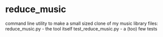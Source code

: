 # reduce_music
command line utility to make a small sized clone of my music library
files:
reduce_music.py - the tool itself
test_reduce_music.py - a (too) few tests
